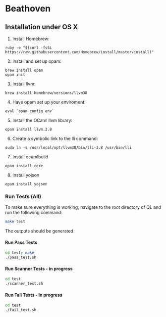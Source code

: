 # Beathoven

## Installation under OS X

1. Install Homebrew:
```
ruby -e "$(curl -fsSL https://raw.githubusercontent.com/Homebrew/install/master/install)"
```
2. Install and set up opam:
```
brew install opam
opam init
```
3. Install llvm:
```
brew install homebrew/versions/llvm38
```
4. Have opam set up your enviroment:
```
eval `opam config env`
```
5. Install the OCaml llvm library:
```
opam install llvm.3.8
```
6. Create a symbolic link to the lli command:
```
sudo ln -s /usr/local/opt/llvm38/bin/lli-3.8 /usr/bin/lli
```
7. Install ocamlbuild
```
opam install core
```
8. Install yojson
```
opam install yojson
```

### Run Tests (All)
To make sure everything is working, navigate to the root directory of QL and run the following command:
```bash
make test
```
The outputs should be generated.

#### Run Pass Tests
```bash
cd test; make
./pass_test.sh
```

#### Run Scanner Tests - in progress
```bash
cd test
./scanner_test.sh
```

#### Run Fail Tests - in progress
```bash
cd test
./fail_test.sh
```
